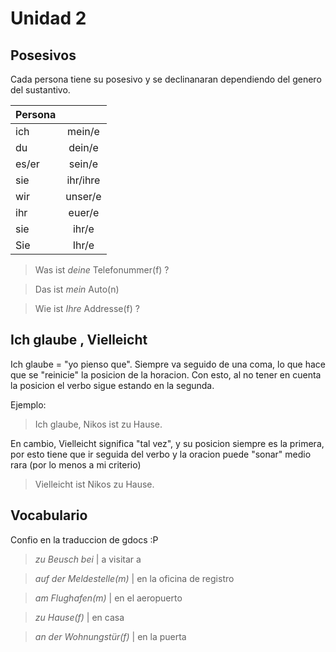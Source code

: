 # Unidad 2

## Posesivos
Cada persona tiene su posesivo y se declinanaran dependiendo del genero 
del sustantivo. 

| Persona        |          | 
| ---------------|:--------:|
| ich            | mein/e   |
| du             | dein/e   |
| es/er          | sein/e   |
| sie            | ihr/ihre |
| wir            | unser/e  |
| ihr            | euer/e   |
| sie            | ihr/e    |
| Sie            | Ihr/e    |

> Was ist *deine* Telefonummer(f) ? 

> Das ist *mein* Auto(n)

> Wie ist *Ihre* Addresse(f) ? 

## Ich glaube , Vielleicht

Ich glaube = "yo pienso que". Siempre va seguido de una coma, lo que hace que se 
"reinicie" la posicion de la horacion. Con esto, al no tener en cuenta la posicion 
el verbo sigue estando en la segunda. 

Ejemplo: 
> Ich glaube, Nikos ist zu Hause. 

En cambio, Vielleicht significa "tal vez", y su posicion siempre es la primera, 
por esto tiene que ir seguida del verbo y la oracion puede "sonar" medio rara (por
lo menos a mi criterio)

> Vielleicht ist Nikos zu Hause.


## Vocabulario
Confio en la traduccion de gdocs :P

> *zu Beusch bei* | a visitar a 

> *auf der Meldestelle(m)* | en la oficina de registro

> *am Flughafen(m)* | en el aeropuerto

> *zu Hause(f)* | en casa 

> *an der Wohnungstür(f)* | en la puerta
